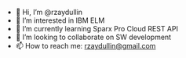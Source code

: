- 👋 Hi, I’m @rzaydullin
- 👀 I’m interested in IBM ELM
- 🌱 I’m currently learning Sparx Pro Cloud REST API
- 💞️ I’m looking to collaborate on SW development 
- 📫 How to reach me: rzaydullin@gmail.com

<!---
rzaydullin/rzaydullin is a ✨ special ✨ repository because its `README.md` (this file) appears on your GitHub profile.
You can click the Preview link to take a look at your changes.
--->
